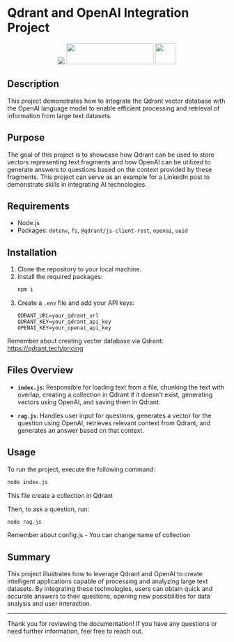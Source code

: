 # Qdrant and OpenAI Integration Project


<div align="center"><img src="https://openai.com/favicon.ico"/>  <img width="200" height="48" src="https://qdrant.tech/img/brand-resources-logos/logo-red-white.svg"/>
<img height="48" src="https://upload.wikimedia.org/wikipedia/commons/thumb/d/d9/Node.js_logo.svg/590px-Node.js_logo.svg.png"/>

</div>


## Description

This project demonstrates how to integrate the Qdrant vector database with the OpenAI language model to enable efficient processing and retrieval of information from large text datasets.

## Purpose

The goal of this project is to showcase how Qdrant can be used to store vectors representing text fragments and how OpenAI can be utilized to generate answers to questions based on the context provided by these fragments. This project can serve as an example for a LinkedIn post to demonstrate skills in integrating AI technologies.

## Requirements

- Node.js
- Packages: `dotenv`, `fs`, `@qdrant/js-client-rest`, `openai`, `uuid`

## Installation

1. Clone the repository to your local machine.
2. Install the required packages:
   ```bash
   npm i
   ```
3. Create a `.env` file and add your API keys:
   ```plaintext
   QDRANT_URL=your_qdrant_url
   QDRANT_KEY=your_qdrant_api_key
   OPENAI_KEY=your_openai_api_key
   ```

Remember about creating vector database via Qdrant:
https://qdrant.tech/pricing



## Files Overview

- **`index.js`**: Responsible for loading text from a file, chunking the text with overlap, creating a collection in Qdrant if it doesn't exist, generating vectors using OpenAI, and saving them in Qdrant.

- **`rag.js`**: Handles user input for questions, generates a vector for the question using OpenAI, retrieves relevant context from Qdrant, and generates an answer based on that context.










## Usage

To run the project, execute the following command:

```bash
node index.js
```

This file create a collection in Qdrant

Then, to ask a question, run:

```bash
node rag.js
```


Remember about config.js - You can change name of collection

## Summary

This project illustrates how to leverage Qdrant and OpenAI to create intelligent applications capable of processing and analyzing large text datasets. By integrating these technologies, users can obtain quick and accurate answers to their questions, opening new possibilities for data analysis and user interaction.

---

Thank you for reviewing the documentation! If you have any questions or need further information, feel free to reach out.